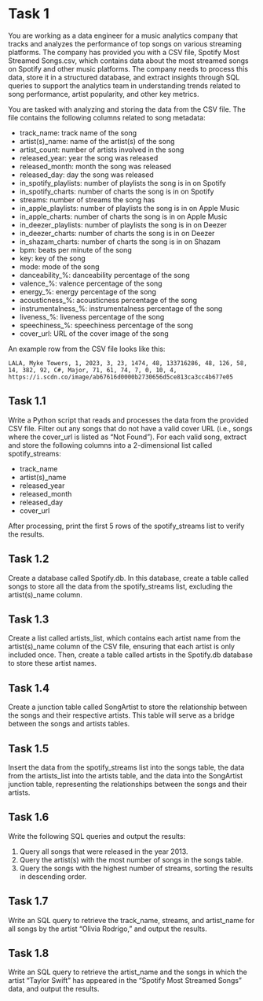 # Task 1

You are working as a data engineer for a music analytics company that tracks and analyzes the performance of top songs on various streaming platforms. The company has provided you with a CSV file, Spotify Most Streamed Songs.csv, which contains data about the most streamed songs on Spotify and other music platforms. The company needs to process this data, store it in a structured database, and extract insights through SQL queries to support the analytics team in understanding trends related to song performance, artist popularity, and other key metrics.

You are tasked with analyzing and storing the data from the CSV file. The file contains the following columns related to song metadata:

- track_name: track name of the song
- artist(s)_name: name of the artist(s) of the song
- artist_count: number of artists involved in the song
- released_year: year the song was released
- released_month: month the song was released
- released_day: day the song was released
- in_spotify_playlists: number of playlists the song is in on Spotify
- in_spotify_charts: number of charts the song is in on Spotify
- streams: number of streams the song has
- in_apple_playlists: number of playlists the song is in on Apple Music
- in_apple_charts: number of charts the song is in on Apple Music
- in_deezer_playlists: number of playlists the song is in on Deezer
- in_deezer_charts: number of charts the song is in on Deezer
- in_shazam_charts: number of charts the song is in on Shazam
- bpm: beats per minute of the song
- key: key of the song
- mode: mode of the song
- danceability_%: danceability percentage of the song
- valence_%: valence percentage of the song
- energy_%: energy percentage of the song
- acousticness_%: acousticness percentage of the song
- instrumentalness_%: instrumentalness percentage of the song
- liveness_%: liveness percentage of the song
- speechiness_%: speechiness percentage of the song
- cover_url: URL of the cover image of the song

An example row from the CSV file looks like this:

`LALA, Myke Towers, 1, 2023, 3, 23, 1474, 48, 133716286, 48, 126, 58, 14, 382, 92, C#, Major, 71, 61, 74, 7, 0, 10, 4, https://i.scdn.co/image/ab67616d0000b2730656d5ce813ca3cc4b677e05`

## Task 1.1

Write a Python script that reads and processes the data from the provided CSV file. Filter out any songs that do not have a valid cover URL (i.e., songs where the cover_url is listed as “Not Found”). For each valid song, extract and store the following columns into a 2-dimensional list called spotify_streams:

- track_name
- artist(s)_name
- released_year
- released_month
- released_day
- cover_url

After processing, print the first 5 rows of the spotify_streams list to verify the results.

## Task 1.2

Create a database called Spotify.db. In this database, create a table called songs to store all the data from the spotify_streams list, excluding the artist(s)_name column.

## Task 1.3

Create a list called artists_list, which contains each artist name from the artist(s)_name column of the CSV file, ensuring that each artist is only included once. Then, create a table called artists in the Spotify.db database to store these artist names.

## Task 1.4

Create a junction table called SongArtist to store the relationship between the songs and their respective artists. This table will serve as a bridge between the songs and artists tables.

## Task 1.5

Insert the data from the spotify_streams list into the songs table, the data from the artists_list into the artists table, and the data into the SongArtist junction table, representing the relationships between the songs and their artists.

## Task 1.6

Write the following SQL queries and output the results:

1. Query all songs that were released in the year 2013.
2. Query the artist(s) with the most number of songs in the songs table.
3. Query the songs with the highest number of streams, sorting the results in descending order.

## Task 1.7

Write an SQL query to retrieve the track_name, streams, and artist_name for all songs by the artist “Olivia Rodrigo,” and output the results.

## Task 1.8

Write an SQL query to retrieve the artist_name and the songs in which the artist “Taylor Swift” has appeared in the “Spotify Most Streamed Songs” data, and output the results.
